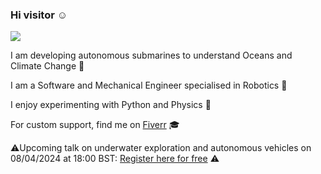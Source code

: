 ### Hi visitor :relaxed:

<!--
**achille-martin/achille-martin** is a ✨ _special_ ✨ repository because its `README.md` (this file) appears on your GitHub profile.
-->

<!-- 
Profile view counter from https://github.com/antonkomarev/github-profile-views-counter
-->

![](https://komarev.com/ghpvc/?username=achille-martin&color=blueviolet&style=flat-square)

I am developing autonomous submarines to understand Oceans and Climate Change :ocean:

I am a Software and Mechanical Engineer specialised in Robotics :robot:

I enjoy experimenting with Python and Physics :snake:

For custom support, find me on [Fiverr](https://www.fiverr.com/hardioactif39) :mortar_board:

⚠️Upcoming talk on underwater exploration and autonomous vehicles on 08/04/2024 at 18:00 BST: [Register here for free](https://www.bcs.org/events-calendar/2024/april/webinar-how-to-make-underwater-exploration-with-autonomous-vehicles-more-reliable/) ⚠️

